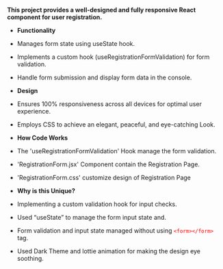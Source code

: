 **This project provides a well-designed and fully responsive React component for user registration.**

- **Functionality**
 - Manages form state using useState hook.
 - Implements a custom hook (useRegistrationFormValidation) for form validation. 
 - Handle form submission and display form data in the console. 

- **Design**
 - Ensures 100% responsiveness across all devices for optimal user experience.
 - Employs CSS to achieve an elegant, peaceful, and eye-catching Look.

- **How Code Works**
 - The 'useRegistrationFormValidation' Hook manage the form validation.
 - 'RegistrationForm.jsx' Component contain the Registration Page.
 - 'RegistrationForm.css' customize design of Registration Page
 
- **Why is this Unique?**
 - Implementing a custom validation hook for input checks.
 - Used “useState” to manage the form input state and.
 - Form validation and input state managed without using <span style="color:red">`<form></form>`</span> tag.
 - Used Dark Theme and lottie animation for making the design eye soothing.